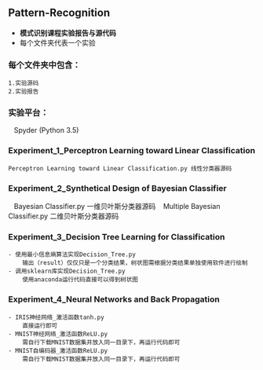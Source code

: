 ## Pattern-Recognition
-  **模式识别课程实验报告与源代码**
-  每个文件夹代表一个实验
### 每个文件夹中包含：
    1.实验源码
    2.实验报告
### 实验平台：
    Spyder (Python 3.5)
### Experiment_1_Perceptron Learning toward Linear Classification
    Perceptron Learning toward Linear Classification.py 线性分类器源码
### Experiment_2_Synthetical Design of Bayesian Classifier
    Bayesian Classifier.py 一维贝叶斯分类器源码
    Multiple Bayesian Classifier.py 二维贝叶斯分类器源码
### Experiment_3_Decision Tree Learning for Classification
    - 使用最小信息熵算法实现Decision_Tree.py 
        输出（result）仅仅只是一个分类结果，树状图需根据分类结果单独使用软件进行绘制
    - 调用sklearn库实现Decision_Tree.py
        使用anaconda运行代码直接可以得到树状图
### Experiment_4_Neural Networks and Back Propagation
    - IRIS神经网络_激活函数tanh.py
        直接运行即可
    - MNIST神经网络_激活函数ReLU.py
        需自行下载MNIST数据集并放入同一目录下，再运行代码即可
    - MNIST自编码器_激活函数ReLU.py
        需自行下载MNIST数据集并放入同一目录下，再运行代码即可
